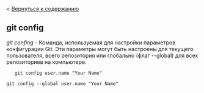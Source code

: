 < [Вернуться к содержанию](/readme.md)
## git config
*git confing* -  Команда, используемая для настройки параметров конфигурации Git. Эти параметры могут быть настроены для текущего пользователя, всего репозитория или глобально (флаг --global) для всех репозиториев на компьютере.

 ```bash=
    git config user.name "Your Name" 
```

```bash=
git config --global user.name "Your Name"
```